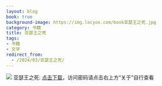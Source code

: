 ```yaml
---
layout: blog
book: true
background-image: https://img.locyoo.com/book亚瑟王之死.jpg
category: 书籍
title: 亚瑟王之死
tags:
- 书籍
- 文学
redirect_from:
  - /2024/03/亚瑟王之死/
---
```

![](https://img.locyoo.com/book亚瑟王之死.jpg)
亚瑟王之死: <a name = "ref1" href="https://url18.ctfile.com/f/50983618-1051416994-09819d?p=3619">点击下载</a>，访问密码请点击右上方“关于”自行查看
